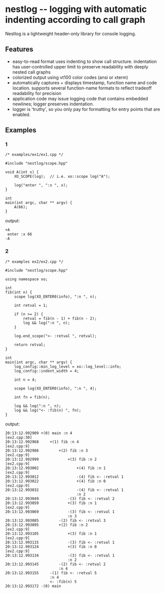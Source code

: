 # nestlog -- logging with automatic indenting according to call graph

Nestlog is a lightweight header-only library for console logging.

## Features

- easy-to-read format uses indenting to show call structure.
  indentation has user-controlled upper limit to preserve readability with
  deeply nested call graphs
- colorized output using vt100 color codes (ansi or xterm)
- automatically captures + displays timestamp, function name and code location.
  supports several function-name formats to reflect tradeoff readability for precision
- application code may issue logging code that contains embedded newlines;
  logger preserves indentation.
- logger is 'truthy', so you only pay for formatting for entry points that are enabled.

## Examples

### 1

    /* examples/ex1/ex1.cpp */

    #include "nestlog/scope.hpp"

    void A(int x) {
        XO_SCOPE(log);  // i.e. xo::scope log("A");

        log("enter ", ":x ", x);
    }

    int
    main(int argc, char ** argv) {
        A(66);
    }

output:

    +A
     enter :x 66
    -A

### 2

    /* examples ex2/ex2.cpp */

    #include "nestlog/scope.hpp"

    using namespace xo;

    int
    fib(int n) {
        scope log(XO_ENTER0(info), ":n ", n);

        int retval = 1;

        if (n >= 2) {
            retval = fib(n - 1) + fib(n - 2);
            log && log(":n ", n);
        }

        log.end_scope("<- :retval ", retval);

        return retval;
    }

    int
    main(int argc, char ** argv) {
        log_config::min_log_level = xo::log_level::info;
        log_config::indent_width = 4;

        int n = 4;

        scope log(XO_ENTER0(info), ":n ", 4);

        int fn = fib(n);

        log && log(":n ", n);
        log && log("<- :fib(n) ", fn);
    }

output:

    20:13:12.992909 +(0) main :n 4                                   [ex2.cpp:30]
    20:13:12.992968     +(1) fib :n 4                                [ex2.cpp:9]
    20:13:12.992986         +(2) fib :n 3                            [ex2.cpp:9]
    20:13:12.992999             +(3) fib :n 2                        [ex2.cpp:9]
    20:13:12.993002                 +(4) fib :n 1                    [ex2.cpp:9]
    20:13:12.993012                 -(4) fib <- :retval 1
    20:13:12.993022                 +(4) fib :n 0                    [ex2.cpp:9]
    20:13:12.993032                 -(4) fib <- :retval 1
                                    :n 2
    20:13:12.993049             -(3) fib <- :retval 2
    20:13:12.993059             +(3) fib :n 1                        [ex2.cpp:9]
    20:13:12.993069             -(3) fib <- :retval 1
                                :n 3
    20:13:12.993085         -(2) fib <- :retval 3
    20:13:12.993095         +(2) fib :n 2                            [ex2.cpp:9]
    20:13:12.993105             +(3) fib :n 1                        [ex2.cpp:9]
    20:13:12.993115             -(3) fib <- :retval 1
    20:13:12.993124             +(3) fib :n 0                        [ex2.cpp:9]
    20:13:12.993134             -(3) fib <- :retval 1
                                :n 2
    20:13:12.993145         -(2) fib <- :retval 2
                            :n 4
    20:13:12.993155     -(1) fib <- :retval 5
                        :n 4
                        <- :fib(n) 5
    20:13:12.993172 -(0) main
